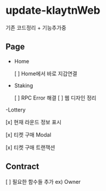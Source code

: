 # update-klaytnWeb

기존 코드정리 + 기능추가중 

## Page
- Home
 
  [ ] Home에서 바로 지갑연결
  
- Staking
 
  [ ] RPC Error 해결
  [ ] 웹 디자인 정리
  
-Lottery

  [x] 현재 라운드 정보 표시
  
  [x] 티켓 구매 Modal
  
  [x] 티켓 구매 트랜잭션 

## Contract
[ ] 필요한 함수들 추가 ex) Owner
